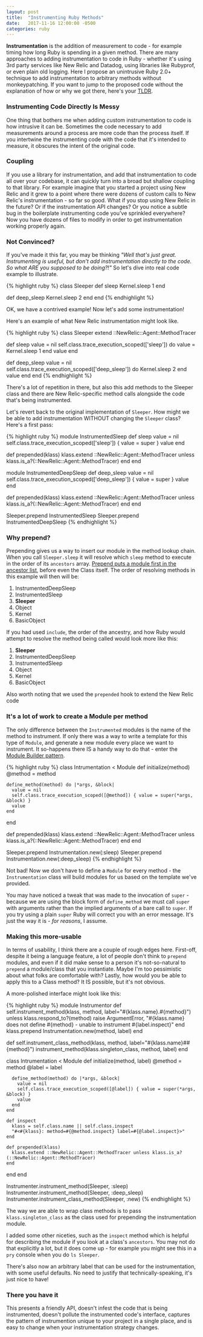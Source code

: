 ```yaml
---
layout: post
title:  "Instrumenting Ruby Methods"
date:   2017-11-16 12:00:00 -0500
categories: ruby 
---
```

**Instrumentation** is the addition of measurement to code - for example timing how long Ruby is spending in a given
method. There are many approaches to adding instrumentation to code
in Ruby - whether it's using 3rd party services like New Relic and Datadog, using libraries like Rubyprof, or even plain
old logging. Here I propose an unintrusive Ruby 2.0+ technique to add instrumentation to arbitrary methods without
monkeypatching. If you want to jump to the proposed code without the explanation of how or why we got there, here's
your [TLDR](#tldr).

### Instrumenting Code Directly Is Messy
One thing that bothers me when adding custom instrumentation to code is how intrusive it can be. Sometimes the code
necessary to add measurements around a process are more code than the process itself. If you intertwine the
instrumenting code with the code that it's intended to measure, it obscures the intent of the original code.

### Coupling
If you use a library for instrumentation, and add that instrumentation to code all over your codebase, it can quickly
turn into a broad but shallow coupling to that library. For example imagine that you started a project using New Relic
and it grew to a point where there were dozens of custom calls to New Relic's instrumentation - so far so good. What if
you stop using New Relic in the future? Or if the instrumentation API changes? Or you notice a subtle bug in the
boilerplate instrumenting code you've sprinkled everywhere? Now you have dozens of files to modify in order to get
instrumentation working properly again.
 
### Not Convinced?
If you've made it this far, you may be thinking *"Well that's just great. Instrumenting is useful, but don't add 
instrumentation directly to the code. So what ARE you supposed to be doing?!"* So let's dive into real code example to
illustrate.

{% highlight ruby %}
class Sleeper
  def sleep
    Kernel.sleep 1
  end
  
  def deep_sleep
    Kernel.sleep 2
  end
end
{% endhighlight %}

OK, we have a contrived example! Now let's add some instrumentation!

Here's an example of what New Relic instrumentation might look like.

{% highlight ruby %}
class Sleeper
  extend ::NewRelic::Agent::MethodTracer

  def sleep
    value = nil
    self.class.trace_execution_scoped(['sleep']) do
      value = Kernel.sleep 1
    end
    value
  end
  
  def deep_sleep
    value = nil
    self.class.trace_execution_scoped(['deep_sleep']) do
      Kernel.sleep 2
    end
    value
  end
end
{% endhighlight %}

There's a lot of repetition in there, but also this add methods to the Sleeper class and there are New
Relic-specific method calls alongside the code that's being instrumented.

Let's revert back to the original implementation of `Sleeper`. How might we be able to add instrumentation WITHOUT
changing the `Sleeper` class? Here's a first pass:

{% highlight ruby %}
module InstrumentedSleep
  def sleep
    value = nil
    self.class.trace_execution_scoped(['sleep']) { value = super }
    value
  end
  
  def prepended(klass)
    klass.extend ::NewRelic::Agent::MethodTracer unless klass.is_a?(::NewRelic::Agent::MethodTracer)
  end
end

module InstrumentedDeepSleep
  def deep_sleep
    value = nil
    self.class.trace_execution_scoped(['deep_sleep']) { value = super }
    value
  end
  
  def prepended(klass)
    klass.extend ::NewRelic::Agent::MethodTracer unless klass.is_a?(::NewRelic::Agent::MethodTracer)
  end
end

Sleeper.prepend InstrumentedSleep
Sleeper.prepend InstrumentedDeepSleep
{% endhighlight %}

### Why prepend?

Prepending gives us a way to insert our module in the method lookup chain. When you call `Sleeper.sleep` it will resolve
which `sleep` method to execute in the order of its `ancestors` array. [Prepend puts a module first in the ancestor
list](https://medium.com/@leo_hetsch/ruby-modules-include-vs-prepend-vs-extend-f09837a5b073),
before even the Class itself. The order of resolving methods in this example will then will be:

1. InstrumentedDeepSleep
1. InstrumentedSleep
1. **Sleeper**
1. Object
1. Kernel
1. BasicObject 

If you had used `include`, the order of the ancestry, and how Ruby would attempt to resolve the method being called
would look more like this:

1. **Sleeper**
1. InstrumentedDeepSleep
1. InstrumentedSleep
1. Object
1. Kernel
1. BasicObject

Also worth noting that we used the `prepended` hook to extend the New Relic code 

### It's a lot of work to create a Module per method  

The only difference between the `Instrumented` modules is the name of the method to instrument. If only there was a way
to write a template for this type of `Module`, and generate a new module every place we want to instrument. It
so-happens there IS a handy way to do that - enter the
[Module Builder pattern](dejimata.com/2017/5/20/the-ruby-module-builder-pattern).

{% highlight ruby %}
class Intrumentation < Module
  def initialize(method)
    @method = method
    
    define_method(method) do |*args, &block|
      value = nil
      self.class.trace_execution_scoped([@method]) { value = super(*args, &block) }      
      value      
    end    
  end
  
  def prepended(klass)
    klass.extend ::NewRelic::Agent::MethodTracer unless klass.is_a?(::NewRelic::Agent::MethodTracer)
  end
end

Sleeper.prepend Instrumentation.new(:sleep)
Sleeper.prepend Instrumentation.new(:deep_sleep)
{% endhighlight %}

Not bad! Now we don't have to define a `Module` for every method - the `Instrumentation` class will build modules for
us based on the template we've provided.

You may have noticed a tweak that was made to the invocation of `super` - because we are using the block form of
`define_method` we must call `super` with arguments rather than the implied arguments of a bare call to `super`. If you
try using a plain `super` Ruby will correct you with an error message. It's just the way it is - *for reasons*, I
assume.

### Making this more-usable

In terms of usability, I think there are a couple of rough edges here. First-off, despite it being a language feature,
a lot of people don't think to `prepend` modules, and even if it did make sense to a person it's not-so-natural to
`prepend` a module/class that you instantiate. Maybe I'm too pessimistic about what folks are comfortable with?
Lastly, how would you be able to apply this to a Class method? It IS possible, but it's not obvious.

A more-polished
interface might look like this:

<a id="tldr"/>
{% highlight ruby %}
module Instrumentor
  def self.instrument_method(klass, method, label="#{klass.name}.#{method}")
    unless klass.respond_to?(method)
      raise ArgumentError, "#{klass.name} does not define #{method} - unable to instrument #{label.inspect}"
    end
    klass.prepend Instrumentation.new(method, label)
  end
  
  def self.instrument_class_method(klass, method, label="#{klass.name}##{method}")
    instrument_method(klass.singleton_class, method, label)
  end

  class Intrumentation < Module
    def initialize(method, label)
      @method = method
      @label = label
    
      define_method(method) do |*args, &block|
        value = nil
        self.class.trace_execution_scoped([@label]) { value = super(*args, &block) }      
        value      
      end    
    end
    
    def inspect
      klass = self.class.name || self.class.inspect
      "#<#{klass}: method=#{@method.inspect} label=#{@label.inspect}>"
    end

    def prepended(klass)
      klass.extend ::NewRelic::Agent::MethodTracer unless klass.is_a?(::NewRelic::Agent::MethodTracer)
    end
  end
end

Instrumenter.instrument_method(Sleeper, :sleep)
Instrumenter.instrument_method(Sleeper, :deep_sleep)
Instrumenter.instrument_class_method(Sleeper, :new)
{% endhighlight %}

The way we are able to wrap class methods is to pass `klass.singleton_class` as the class used for prepending the
instrumentation module.

I added some other niceties, such as the `inspect` method which is helpful for describing the module if you look at
a class's `ancestors`. You may not do that explicitly a lot, but it does come up - for example you might see this in
a `pry` console when you do `ls Sleeper`.

There's also now an arbitrary label that can be used for the instrumentation, with some useful defaults. No need
to justify that technically-speaking, it's just nice to have!

### There you have it

This presents a friendly API, doesn't infest the code that is being instrumented,
doesn't pollute the instrumented code's interface, captures the pattern of instrumention unique to your project
in a single place, and is easy to change when your instrumentation strategy changes.


